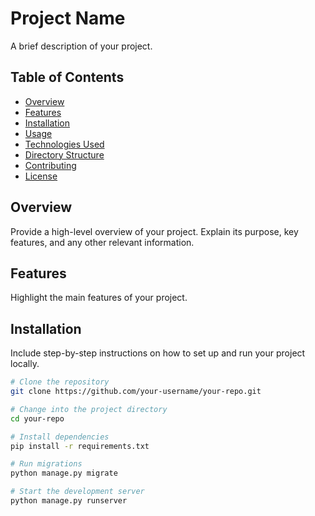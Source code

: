 # Project Name

A brief description of your project.

## Table of Contents

- [Overview](#overview)
- [Features](#features)
- [Installation](#installation)
- [Usage](#usage)
- [Technologies Used](#technologies-used)
- [Directory Structure](#directory-structure)
- [Contributing](#contributing)
- [License](#license)

## Overview

Provide a high-level overview of your project. Explain its purpose, key features, and any other relevant information.

## Features

Highlight the main features of your project.

## Installation

Include step-by-step instructions on how to set up and run your project locally.

```bash
# Clone the repository
git clone https://github.com/your-username/your-repo.git

# Change into the project directory
cd your-repo

# Install dependencies
pip install -r requirements.txt

# Run migrations
python manage.py migrate

# Start the development server
python manage.py runserver
